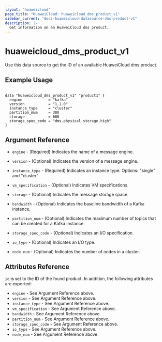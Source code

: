 ```yaml
---
layout: "huaweicloud"
page_title: "HuaweiCloud: huaweicloud_dms_product_v1"
sidebar_current: "docs-huaweicloud-datasource-dms-product-v1"
description: |-
  Get information on an HuaweiCloud dms product.
---
```


# huaweicloud\_dms\_product_v1

Use this data source to get the ID of an available HuaweiCloud dms product.

## Example Usage

```hcl

data "huaweicloud_dms_product_v1" "product1" {
  engine            = "kafka"
  version           = "1.1.0"
  instance_type     = "cluster"
  partition_num     = 300
  storage           = 600
  storage_spec_code = "dms.physical.storage.high"
}
```

## Argument Reference

* `engine` - (Required) Indicates the name of a message engine.

* `version` - (Optional) Indicates the version of a message engine.

* `instance_type` - (Required) Indicates an instance type. Options: "single" and "cluster"

* `vm_specification` - (Optional) Indicates VM specifications.

* `storage` - (Optional) Indicates the message storage space.

* `bandwidth` - (Optional) Indicates the baseline bandwidth of a Kafka instance.

* `partition_num` - (Optional) Indicates the maximum number of topics that can be created for a Kafka instance.

* `storage_spec_code` - (Optional) Indicates an I/O specification.

* `io_type` - (Optional) Indicates an I/O type.

* `node_num` - (Optional) Indicates the number of nodes in a cluster.


## Attributes Reference

`id` is set to the ID of the found product. In addition, the following attributes
are exported:

* `engine` - See Argument Reference above.
* `version` - See Argument Reference above.
* `instance_type` - See Argument Reference above.
* `vm_specification` - See Argument Reference above.
* `bandwidth` - See Argument Reference above.
* `partition_num` - See Argument Reference above.
* `storage_spec_code` - See Argument Reference above.
* `io_type` - See Argument Reference above.
* `node_num` - See Argument Reference above.
